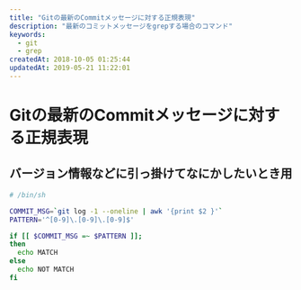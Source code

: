 ```yaml
---
title: "Gitの最新のCommitメッセージに対する正規表現"
description: "最新のコミットメッセージをgrepする場合のコマンド"
keywords:
  - git
  - grep
createdAt: 2018-10-05 01:25:44
updatedAt: 2019-05-21 11:22:01
---
```


# Gitの最新のCommitメッセージに対する正規表現

## バージョン情報などに引っ掛けてなにかしたいとき用

```bash
# /bin/sh

COMMIT_MSG=`git log -1 --oneline | awk '{print $2 }'`
PATTERN='^[0-9]\.[0-9]\.[0-9]$'

if [[ $COMMIT_MSG =~ $PATTERN ]];
then
  echo MATCH
else
  echo NOT MATCH
fi
```

